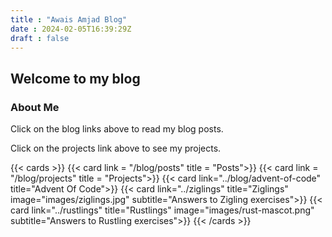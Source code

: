 ```yaml
---
title : "Awais Amjad Blog"
date : 2024-02-05T16:39:29Z
draft : false
---
```


## Welcome to my blog
### About Me

Click on the blog links above to read my blog posts.

Click on the projects link above to see my projects.

{{< cards >}}
  {{< card link = "/blog/posts" title = "Posts">}}
  {{< card link = "/blog/projects" title = "Projects">}}
   {{< card link="../blog/advent-of-code" title="Advent Of Code">}}
  {{< card link="../ziglings" title="Ziglings" image="images/ziglings.jpg" subtitle="Answers to Zigling exercises">}}
  {{< card link="../rustlings" title="Rustlings" image="images/rust-mascot.png" subtitle="Answers to Rustling exercises">}}
{{< /cards >}}